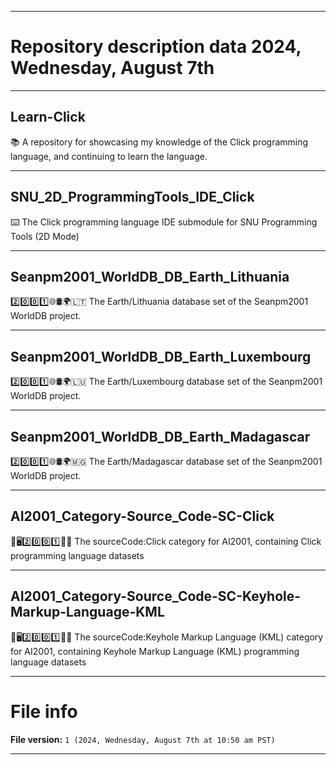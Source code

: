 
***

# Repository description data 2024, Wednesday, August 7th

---

## Learn-Click

📚️ A repository for showcasing my knowledge of the Click programming language, and continuing to learn the language. 

---

## SNU_2D_ProgrammingTools_IDE_Click

⌨️ The Click programming language IDE submodule for SNU Programming Tools (2D Mode)

---

## Seanpm2001_WorldDB_DB_Earth_Lithuania

2️⃣️0️⃣️0️⃣️1️⃣️🌐️🛢️🌍️🇱🇹️ The Earth/Lithuania database set of the Seanpm2001 WorldDB project.

---

## Seanpm2001_WorldDB_DB_Earth_Luxembourg

2️⃣️0️⃣️0️⃣️1️⃣️🌐️🛢️🌍️🇱🇺️ The Earth/Luxembourg database set of the Seanpm2001 WorldDB project.

---

## Seanpm2001_WorldDB_DB_Earth_Madagascar

2️⃣️0️⃣️0️⃣️1️⃣️🌐️🛢️🌍️🇲🇬️ The Earth/Madagascar database set of the Seanpm2001 WorldDB project.

---

## AI2001_Category-Source_Code-SC-Click

🧠️🖥️2️⃣️0️⃣️0️⃣️1️⃣️💾️📜️ The sourceCode:Click category for AI2001, containing Click programming language datasets 

---

## AI2001_Category-Source_Code-SC-Keyhole-Markup-Language-KML

🧠️🖥️2️⃣️0️⃣️0️⃣️1️⃣️💾️📜️ The sourceCode:Keyhole Markup Language (KML) category for AI2001, containing Keyhole Markup Language (KML) programming language datasets 

***

# File info

**File version:** `1 (2024, Wednesday, August 7th at 10:50 am PST)`

***

